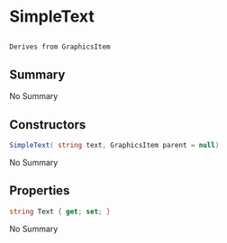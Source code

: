 # SimpleText

## 
```c#
Derives from GraphicsItem
```

## Summary

No Summary
## Constructors

```c#
SimpleText( string text, GraphicsItem parent = null) 
```
No Summary
## Properties

```c#
string Text { get; set; } 
```
No Summary
